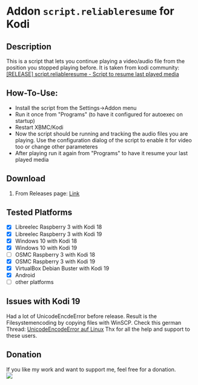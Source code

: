 # Addon `script.reliableresume` for Kodi
## Description
This is a script that lets you continue playing a video/audio file from the position you stopped playing before. 
It is taken from kodi community:  [[RELEASE] script.reliableresume - Script to resume last played media](https://forum.kodi.tv/showthread.php?tid=109310)

## How-To-Use:
- Install the script from the Settings->Addon menu
- Run it once from "Programs" (to have it configured for autoexec on startup)
- Restart XBMC/Kodi
- Now the script should be running and tracking the audio files you are playing. Use the configuration dialog of the script to enable it for video too or change other parameteres
- After playing run it again from "Programs" to have it resume your last played media

## Download
1. From Releases page: [Link](https://github.com/harryberlin/script.reliableresume/releases)


## Tested Platforms
- [x] Libreelec Raspberry 3 with Kodi 18
- [x] Libreelec Raspberry 3 with Kodi 19
- [x] Windows 10 with Kodi 18
- [x] Windows 10 with Kodi 19
- [ ] OSMC Raspberry 3 with Kodi 18
- [x] OSMC Raspberry 3 with Kodi 19
- [x] VirtualBox Debian Buster with Kodi 19
- [x] Android
- [ ] other platforms

## Issues with Kodi 19
Had a lot of UnicodeEncdeError before release. Result is the Filesystemencoding by copying files with WinSCP.
Check this german Thread: [UnicodeEncodeError auf Linux](https://www.kodinerds.net/index.php/Thread/75714-UnicodeEncodeError-auf-Linux/)
Thx for all the help and support to these users.

## Donation
If you like my work and want to support me, feel free for a donation.<br>
[<img src="https://www.paypalobjects.com/en_US/DK/i/btn/btn_donateCC_LG.gif">](https://www.paypal.com/cgi-bin/webscr?cmd=_s-xclick&hosted_button_id=KYAHYEJRUK4PN)

